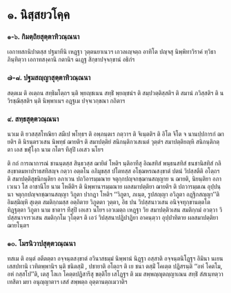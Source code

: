 <h1>๑. นิสฺสยวโคฺค</h1>
<h3>๑-๖. กิมตฺถิยสุตฺตาทิวณฺณนา</h3>
<p> เอกาทสกนิปาตสฺส    ปฐมาทีนิ เหฎฺฐา วุตฺตนยาเนวฯ เกวลเญฺจตฺถ อาทิโต ปญฺจสุ นิพฺพิทาวิราคํ ทฺวิธา ภินฺทิตฺวา เอกาทสงฺคานิ กตานิฯ ฉเฎฺฐ สิกฺขาปจฺจกฺขานํ อธิกํฯ</p>


<h3>๗-๘. ปฐมสญฺญาสุตฺตาทิวณฺณนา</h3>
<p> สตฺตเม ติ อเตฺถน สทฺธิมโตฺถฯ นฺติ พฺยญฺชเนน สทฺธิํ  พฺยญฺชนํฯ ติ สมฺปวตฺติสฺสติฯ ติ สมานํ ภวิสฺสติฯ ติ น วิรชฺฌิสฺสติฯ นฺติ นิพฺพาเนฯ อฎฺฐเม ปจฺจเวกฺขณา กถิตาฯ</p>


<h3>๙. สทฺธสุตฺตวณฺณนา</h3>
<p> นวเม ติ ยวสสฺสโทณิยา สมีเป พโทฺธฯ ติ อพฺภนฺตเร กตฺวาฯ ติ จิเนฺตติฯ ติ อิโต จิโต จ นานปฺปการกํ ฌายติฯ ติ นิรนฺตรวเสน นิพทฺธํ ฌายติฯ ติ สมาปตฺติยํ สนิกนฺติกวเสเนตํ  วุตฺตํฯ สมาปตฺติยญฺหิ สนิกนฺติกตฺตา เอส ขฬุโงฺก นาม กโตฯ ทีสุปิ เอเสว นโยฯ</p>


<p>ติ กถํ การณาการณํ ชานนฺตสฺส สินฺธวสฺส ฌายิตํ โหติฯ นฺติอาทีสุ อิณสทิสํ พนฺธนสทิสํ ธนชานิสทิสํ กลิสงฺขาตมหาปราธสทิสญฺจ กตฺวา อตฺตโน อภิมุขสฺส ปโตทสฺส อโชฺฌหรณสงฺขาตํ ปตนํ วิปสฺสตีติ อโตฺถฯ ติ สมาปตฺติสุขนิกนฺติยา อภาเวน ปถวิอารมฺมณาย  จตุกฺกปญฺจกชฺฌานสญฺญาย น ฌายติ, นิยนฺติยา อภาเวเนว โส อาชานีโย นาม โหตีติฯ ติ นิพฺพานารมฺมณาย ผลสมาปตฺติยา ฌายติฯ ติ ปถวารมฺมเณ อุปฺปนฺนา จตุกฺกปญฺจกชฺฌานสญฺญา วิภูตา ปากฎา โหติฯ ‘‘วิภูตา, ภเนฺต, รูปสญฺญา อวิภูตา อฎฺฐิกสญฺญา’’ติ อิมสฺมิญฺหิ สุเตฺต สมติกฺกมสฺส อตฺถิตาย วิภูตตา วุตฺตา, อิธ ปน วิปสฺสนาวเสน อนิจฺจทุกฺขานตฺตโต ทิฎฺฐตฺตา วิภูตา นาม ชาตาฯ ทีสุปิ เอเสว นโยฯ เอวเมตฺถ เหฎฺฐา วิย สมาปตฺติวเสน สมติกฺกมํ อวตฺวา วิปสฺสนาจารวเสน สมติกฺกโม วุโตฺตฯ ติ เอวํ วิปสฺสนาปฎิปาฎิยา อาคนฺตฺวา อุปฺปาทิตาย ผลสมาปตฺติยา ฌายโนฺตฯ</p>


<h3>๑๐. โมรนิวาปสุตฺตวณฺณนา</h3>
<p> ทสเม  ติ อนฺตํ อตีตตฺตา อจฺจนฺตสงฺขาตํ อวินาสธมฺมํ นิพฺพานํ นิฎฺฐา อสฺสาติ อจฺจนฺตนิโฎฺฐฯ อิมินา นเยน เสสปทานิ เวทิตพฺพานิฯ นฺติ ชนิตสฺมิํ , ปชายาติ อโตฺถฯ ติ เย ชนา ตสฺมิํ โคเตฺต ปฎิสรนฺติ ‘‘อหํ โคตโม, อหํ กสฺสโป’’ติ, เตสุ โลเก โคตฺตปฎิสารีสุ ขตฺติโย เสโฎฺฐฯ ติ มม สพฺพญฺญุตญฺญาเณน สทฺธิํ สํสเนฺทตฺวา เทสิตา มยา อนุญฺญาตาฯ เสสํ สพฺพตฺถ อุตฺตานตฺถเมวาติฯ</p>

</p>





